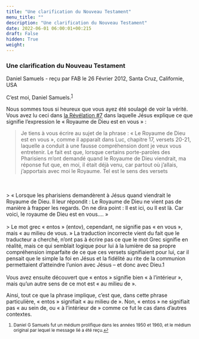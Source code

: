 ```yaml
---
title: "Une clarification du Nouveau Testament"
menu_title: ""
description: "Une clarification du Nouveau Testament"
date: 2022-06-01 06:00:01+00:215
draft: False
hidden: True
weight:
---
```

### Une clarification du Nouveau Testament

Daniel Samuels - reçu par FAB le 26 Février 2012, Santa Cruz, Californie, USA

C’est moi, Daniel Samuels.<sup id=”a1”>[1](#f1)</sup> 

Nous sommes tous si heureux que vous ayez été soulagé de voir la vérité. Vous avez lu ceci dans [la Révélation #7](/fr-samuels-messages/fr-revelations/fr-rev-7-1955-11-7-samuels-jesus/) dans laquelle Jésus explique ce que signifie l’expression le « Royaume de Dieu est en vous  » :

> Je tiens à vous écrire au sujet de la phrase : « Le Royaume de Dieu est en vous », comme il apparaît dans Luc, chapitre 17, versets 20-21, laquelle a conduit à une fausse compréhension dont je veux vous entretenir. Le fait est que, lorsque certains porte-paroles des Pharisiens m’ont demandé quand le Royaume de Dieu viendrait, ma réponse fut que, en moi, il était déjà venu, car partout où j’allais, j’apportais avec moi le Royaume. Tel est le sens des versets 
<br>
<br>
> « Lorsque les pharisiens demandèrent à Jésus quand viendrait le Royaume de Dieu. Il leur répondit : Le Royaume de Dieu ne vient pas de manière à frapper les regards. On ne dira point : Il est ici, ou Il est là. Car voici, le royaume de Dieu est en vous.… »
<br>
<br>
> Le mot grec « entos » (entov), cependant, ne signifie pas « en vous », mais « au milieu de vous. » La traduction incorrecte vient du fait que le traducteur a cherché, n’ont pas à écrire pas ce que le mot Grec signifie en réalité, mais ce qui semblait logique pour lui à la lumière de sa propre compréhension imparfaite de ce que ces versets signifiaient pour lui, car il pensait que le simple la foi en Jésus et la fidélité au rite de la communion permettaient d’atteindre l’union avec Jésus – et donc avec Dieu.1
<br>
<br>
Vous avez ensuite découvert que « entos » signifie bien « à l’intérieur », mais qu’un autre sens de ce mot est « au milieu de ».

Ainsi, tout ce que la phrase implique, c’est que, dans cette phrase particulière, « entos » signifiait « au milieu de ». Non, « entos » ne signifiait pas « au sein de, ou « à l’intérieur de » comme ce fut le cas dans d’autres contextes.
<small>

1. <large id=”f1”> Daniel G Samuels fut un médium prolifique dans les années 1950 et 1960, et le médium original par lequel le message lié a été reçu.[↩](#a1)

